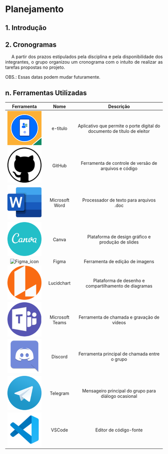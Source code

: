 # Planejamento

## 1. Introdução

<p style="text-indent: 20px; text-align: justify">

</p>

## 2. Cronogramas

<p style="text-indent: 20px; text-align: justify">
A partir dos prazos estipulados pela disciplina e pela disponibilidade dos integrantes, o grupo organizou um cronograma com o intuito de realizar as tarefas propostas no projeto.
</p>

OBS.: Essas datas podem mudar futuramente.


## n. Ferramentas Utilizadas

| Ferramenta | Nome | Descrição |
|:--:|:--:|:--:|
|<img width="150px" src="../assets/icons/eTitulo.png" alt="eTitulo">|e-titulo|Aplicativo que permite o porte digital do documento de título de eleitor|
|<img width="150px" src="../assets/icons/github.png" alt="GitHub_icon">|GitHub|Ferramenta de controle de versão de arquivos e código|
|<img width="150px" src="../assets/icons/microsoft.png" alt="MicrosoftWord_icon">|Microsoft Word|Processador de texto para arquivos .doc|
|<img width="150px" src="../assets/icons/canva.png" alt="Canva_icon">|Canva|Plataforma de design gráfico e produção de slides|
|<img width="90px" src="../assets/icons/figma.svg" alt="Figma_icon">|Figma|Ferramenta de edição de imagens|
|<img width="150px" src="../assets/icons/lucidChart.png" alt="Lucidchart_icon">|Lucidchart|Plataforma de desenho e compartilhamento de diagramas|
|<img width="150px" src="../assets/icons/teams.png" alt="MicrosoftTeams_icon">|Microsoft Teams|Ferramenta de chamada e gravação de vídeos|
|<img width="150px" src="../assets/icons/discord.png" alt="Discord_icon">|Discord|Ferramenta principal de chamada entre o grupo|
|<img width="150px" src="../assets/icons/telegram.png" alt="Telegram_icon">|Telegram|Mensageiro principal do grupo para diálogo ocasional|
|<img width="150px" src="../assets/icons/visualStudioCode.png" alt="VSCode_icon">|VSCode|Editor de código-fonte|





